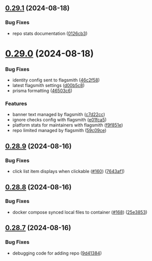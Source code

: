 ## [0.29.1](https://github.com/EddieHubCommunity/HealthCheck/compare/v0.29.0...v0.29.1) (2024-08-18)


### Bug Fixes

* repo stats documentation ([0126cb3](https://github.com/EddieHubCommunity/HealthCheck/commit/0126cb3ba177bfd2af6c147379450999043a84c6))



# [0.29.0](https://github.com/EddieHubCommunity/HealthCheck/compare/v0.28.9...v0.29.0) (2024-08-18)


### Bug Fixes

* identity config sent to flagsmith ([46c2f58](https://github.com/EddieHubCommunity/HealthCheck/commit/46c2f58084f63e483e0462ad96a6908bea6fce89))
* latest flagsmith settings ([d00b5c8](https://github.com/EddieHubCommunity/HealthCheck/commit/d00b5c88b7999c62044f7caa1133d798970bcf45))
* prisma formatting ([46503c6](https://github.com/EddieHubCommunity/HealthCheck/commit/46503c62ef3a16043b4cdf6afe409b6e7594a0c4))


### Features

* banner text managed by flagsmith ([c7d22cc](https://github.com/EddieHubCommunity/HealthCheck/commit/c7d22ccdf84349b194628230547f8cfe424ec915))
* ignore checks config with flagsmith ([e01fca5](https://github.com/EddieHubCommunity/HealthCheck/commit/e01fca52b1b6add484fc852303385585e4797b93))
* platform stats for maintainers with flagsmith ([f9f851e](https://github.com/EddieHubCommunity/HealthCheck/commit/f9f851ed69201283ddc6fcc7fc1383d7fb3ac0b5))
* repo limited managed by flagsmith ([59c09ce](https://github.com/EddieHubCommunity/HealthCheck/commit/59c09ce9960ebbb0412c892c87b26172074a629c))



## [0.28.9](https://github.com/EddieHubCommunity/HealthCheck/compare/v0.28.8...v0.28.9) (2024-08-16)


### Bug Fixes

* click list item displays when clickable ([#160](https://github.com/EddieHubCommunity/HealthCheck/issues/160)) ([7643af1](https://github.com/EddieHubCommunity/HealthCheck/commit/7643af12430dbb0c5f008ab81dd64dd95c00c188))



## [0.28.8](https://github.com/EddieHubCommunity/HealthCheck/compare/v0.28.7...v0.28.8) (2024-08-16)


### Bug Fixes

* docker compose synced local files to container ([#168](https://github.com/EddieHubCommunity/HealthCheck/issues/168)) ([25e3853](https://github.com/EddieHubCommunity/HealthCheck/commit/25e38534bcd19746bccb54d7d4dff062e0a12a98))



## [0.28.7](https://github.com/EddieHubCommunity/HealthCheck/compare/v0.28.6...v0.28.7) (2024-08-16)


### Bug Fixes

* debugging code for adding repo ([9d41384](https://github.com/EddieHubCommunity/HealthCheck/commit/9d4138408e471569ba99944acfa84c8b563d9d15))



